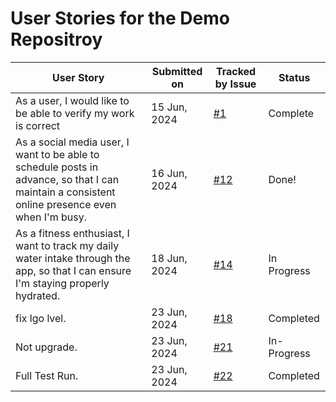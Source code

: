 # User Stories for the Demo Repositroy

| User Story | Submitted on | Tracked by Issue | Status |
|------------|--------------|------------------|--------|
| As a user, I would like to be able to verify my work is correct | 15 Jun, 2024 | [#1](https://github.com/org/demo-repository/issues/11) | Complete |
| As a social media user, I want to be able to schedule posts in advance, so that I can maintain a consistent online presence even when I'm busy. | 16 Jun, 2024 | [#12](https://github.com/org/demo-repository/issues/12) | Done! |
| As a fitness enthusiast, I want to track my daily water intake through the app, so that I can ensure I'm staying properly hydrated. | 18 Jun, 2024 | [#14](https://github.com/org/demo-repository/issues/14) | In Progress |
| fix lgo lvel. | 23 Jun, 2024 | [#18](https://github.com/greekosystem/demo-repository/issues/18) | Completed |
| Not upgrade. | 23 Jun, 2024 | [#21](https://github.com/greekosystem/demo-repository/issues/21) | In-Progress |
| Full Test Run. | 23 Jun, 2024 | [#22](https://github.com/greekosystem/demo-repository/issues/22) | Completed |
